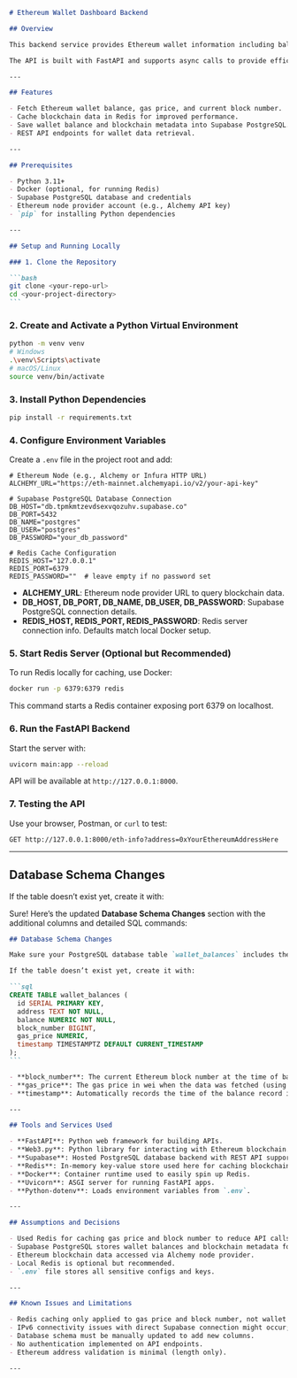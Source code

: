 ````markdown
# Ethereum Wallet Dashboard Backend

## Overview

This backend service provides Ethereum wallet information including balance, current gas price, and block number by interacting with the Ethereum blockchain via Alchemy and storing data in a Supabase PostgreSQL database. It uses Redis caching to optimize performance by reducing redundant blockchain calls.

The API is built with FastAPI and supports async calls to provide efficient responses.

---

## Features

- Fetch Ethereum wallet balance, gas price, and current block number.
- Cache blockchain data in Redis for improved performance.
- Save wallet balance and blockchain metadata into Supabase PostgreSQL.
- REST API endpoints for wallet data retrieval.

---

## Prerequisites

- Python 3.11+
- Docker (optional, for running Redis)
- Supabase PostgreSQL database and credentials
- Ethereum node provider account (e.g., Alchemy API key)
- `pip` for installing Python dependencies

---

## Setup and Running Locally

### 1. Clone the Repository

```bash
git clone <your-repo-url>
cd <your-project-directory>
```
````

### 2. Create and Activate a Python Virtual Environment

```bash
python -m venv venv
# Windows
.\venv\Scripts\activate
# macOS/Linux
source venv/bin/activate
```

### 3. Install Python Dependencies

```bash
pip install -r requirements.txt
```

### 4. Configure Environment Variables

Create a `.env` file in the project root and add:

```env
# Ethereum Node (e.g., Alchemy or Infura HTTP URL)
ALCHEMY_URL="https://eth-mainnet.alchemyapi.io/v2/your-api-key"

# Supabase PostgreSQL Database Connection
DB_HOST="db.tpmkmtzevdsexvqozuhv.supabase.co"
DB_PORT=5432
DB_NAME="postgres"
DB_USER="postgres"
DB_PASSWORD="your_db_password"

# Redis Cache Configuration
REDIS_HOST="127.0.0.1"
REDIS_PORT=6379
REDIS_PASSWORD=""  # leave empty if no password set
```

- **ALCHEMY_URL**: Ethereum node provider URL to query blockchain data.
- **DB_HOST, DB_PORT, DB_NAME, DB_USER, DB_PASSWORD**: Supabase PostgreSQL connection details.
- **REDIS_HOST, REDIS_PORT, REDIS_PASSWORD**: Redis server connection info. Defaults match local Docker setup.

### 5. Start Redis Server (Optional but Recommended)

To run Redis locally for caching, use Docker:

```bash
docker run -p 6379:6379 redis
```

This command starts a Redis container exposing port 6379 on localhost.

### 6. Run the FastAPI Backend

Start the server with:

```bash
uvicorn main:app --reload
```

API will be available at `http://127.0.0.1:8000`.

### 7. Testing the API

Use your browser, Postman, or `curl` to test:

```
GET http://127.0.0.1:8000/eth-info?address=0xYourEthereumAddressHere
```

---

## Database Schema Changes

If the table doesn’t exist yet, create it with:

Sure! Here’s the updated **Database Schema Changes** section with the additional columns and detailed SQL commands:

````markdown
## Database Schema Changes

Make sure your PostgreSQL database table `wallet_balances` includes these columns to store blockchain metadata:

If the table doesn’t exist yet, create it with:

```sql
CREATE TABLE wallet_balances (
  id SERIAL PRIMARY KEY,
  address TEXT NOT NULL,
  balance NUMERIC NOT NULL,
  block_number BIGINT,
  gas_price NUMERIC,
  timestamp TIMESTAMPTZ DEFAULT CURRENT_TIMESTAMP
);
```

- **block_number**: The current Ethereum block number at the time of balance fetch.
- **gas_price**: The gas price in wei when the data was fetched (using `NUMERIC` for precision).
- **timestamp**: Automatically records the time of the balance record insertion with timezone support.

---

## Tools and Services Used

- **FastAPI**: Python web framework for building APIs.
- **Web3.py**: Python library for interacting with Ethereum blockchain.
- **Supabase**: Hosted PostgreSQL database backend with REST API support.
- **Redis**: In-memory key-value store used here for caching blockchain data.
- **Docker**: Container runtime used to easily spin up Redis.
- **Uvicorn**: ASGI server for running FastAPI apps.
- **Python-dotenv**: Loads environment variables from `.env`.

---

## Assumptions and Decisions

- Used Redis for caching gas price and block number to reduce API calls and improve response time.
- Supabase PostgreSQL stores wallet balances and blockchain metadata for historical data.
- Ethereum blockchain data accessed via Alchemy node provider.
- Local Redis is optional but recommended.
- `.env` file stores all sensitive configs and keys.

---

## Known Issues and Limitations

- Redis caching only applied to gas price and block number, not wallet balances.
- IPv6 connectivity issues with direct Supabase connection might occur; use session pooler if needed.
- Database schema must be manually updated to add new columns.
- No authentication implemented on API endpoints.
- Ethereum address validation is minimal (length only).

---
````
